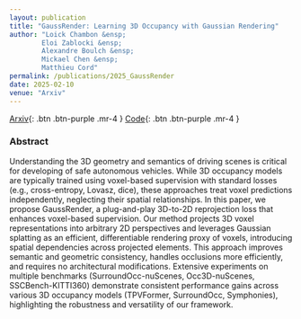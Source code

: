 ```yaml
---
layout: publication
title: "GaussRender: Learning 3D Occupancy with Gaussian Rendering"
author: "Loick Chambon &ensp;
        Eloi Zablocki &ensp;
        Alexandre Boulch &ensp;
        Mickael Chen &ensp;
        Matthieu Cord"
permalink: /publications/2025_GaussRender
date: 2025-02-10
venue: "Arxiv"
---
```


[Arxiv](https://arxiv.org/abs/2502.05040){: .btn .btn-purple .mr-4 }
[Code](https://github.com/valeoai/GaussRender){: .btn .btn-purple .mr-4 }

### Abstract

Understanding the 3D geometry and semantics of driving scenes is critical for developing of safe autonomous vehicles. While 3D occupancy models are typically trained using voxel-based supervision with standard losses (e.g., cross-entropy, Lovasz, dice), these approaches treat voxel predictions independently, neglecting their spatial relationships. In this paper, we propose GaussRender, a plug-and-play 3D-to-2D reprojection loss that enhances voxel-based supervision. Our method projects 3D voxel representations into arbitrary 2D perspectives and leverages Gaussian splatting as an efficient, differentiable rendering proxy of voxels, introducing spatial dependencies across projected elements. This approach improves semantic and geometric consistency, handles occlusions more efficiently, and requires no architectural modifications. Extensive experiments on multiple benchmarks (SurroundOcc-nuScenes, Occ3D-nuScenes, SSCBench-KITTI360) demonstrate consistent performance gains across various 3D occupancy models (TPVFormer, SurroundOcc, Symphonies), highlighting the robustness and versatility of our framework.
